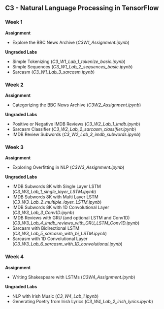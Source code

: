 ## C3 - Natural Language Processing in TensorFlow

### Week 1

**Assignment**
- Explore the BBC News Archive (*C3W1_Assignment.ipynb*)

**Ungraded Labs**
- Simple Tokenizing (*C3_W1_Lab_1_tokenize_basic.ipynb*)
- Simple Sequences (*C3_W1_Lab_2_sequences_basic.ipynb*)
- Sarcasm (*C3_W1_Lab_3_sarcasm.ipynb*)

### Week 2

**Assignment**
- Categorizing the BBC News Archive (*C3W2_Assignment.ipynb*)

**Ungraded Labs**
- Positive or Negative IMDB Reviews (*C3_W2_Lab_1_imdb.ipynb*)
- Sarcasm Classifier (*C3_W2_Lab_2_sarcasm_classifier.ipynb*)
- IMDB Review Subwords (*C3_W2_Lab_3_imdb_subwords.ipynb*)

### Week 3

**Assignment**
- Exploring Overfitting in NLP (*C3W3_Assignment.ipynb*)

**Ungraded Labs**
- IMDB Subwords 8K with Single Layer LSTM (*C3_W3_Lab_1_single_layer_LSTM.ipynb*)
- IMDB Subwords 8K with Multi Layer LSTM (*C3_W3_Lab_2_multiple_layer_LSTM.ipynb*)
- IMDB Subwords 8K with 1D Convolutional Layer (*C3_W3_Lab_3_Conv1D.ipynb*)
- IMDB Reviews with GRU (and optional LSTM and Conv1D) (*C3_W3_Lab_4_imdb_reviews_with_GRU_LSTM_Conv1D.ipynb*)
- Sarcasm with Bidirectional LSTM (*C3_W3_Lab_5_sarcasm_with_bi_LSTM.ipynb*)
- Sarcasm with 1D Convolutional Layer (*C3_W3_Lab_6_sarcasm_with_1D_convolutional.ipynb*)

### Week 4

**Assignment**

- Writing Shakespeare with LSTMs (*C3W4_Assignment.ipynb*)

**Ungraded Labs**
- NLP with Irish Music (*C3_W4_Lab_1.ipynb*)
- Generating Poetry from Irish Lyrics (*C3_W4_Lab_2_irish_lyrics.ipynb*)